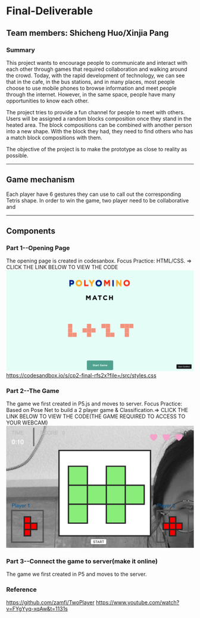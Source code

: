 # Final-Deliverable
Team members: Shicheng Huo/Xinjia Pang
---
### Summary

This project wants to encourage people to communicate and interact with each other through games that required collaboration and walking around the crowd. Today, with the rapid development of technology, we can see that in the cafe, in the bus stations, and in many places, most people choose to use mobile phones to browse information and meet people through the internet. However, in the same space, people have many opportunities to know each other. 

The project tries to provide a fun channel for people to meet with others. Users will be assigned a random blocks composition once they stand in the heated area. The block compositions can be combined with another person into a new shape. With the block they had, they need to find others who has a match block compositions with them.

The objective of the project is to make the prototype as close to reality as possible.

---
## Game mechanism

Each player have 6 gestures they can use to call out the corresponding Tetris shape. In order to win the game, two player need to be collaborative and 

---
## Components
### Part 1--Opening Page
The opening page is created in codesanbox. Focus Practice: HTML/CSS. => CLICK THE LINK BELOW TO VIEW THE CODE
![Image description](https://github.com/shichenghuo/Final-Deliverable/blob/master/Opening%20Pgae.png)
https://codesandbox.io/s/cp2-final-rfs2x?file=/src/styles.css
### Part 2--The Game
The game we first created in P5.js and moves to server. Focus Practice: Based on Pose Net to build a 2 player game & Classification.=> CLICK THE LINK BELOW TO VIEW THE CODE(THE GAME REQUIRED TO ACCESS TO YOUR WEBCAM)
![Image description](https://github.com/shichenghuo/Final-Deliverable/blob/master/Screen%20Shot%202020-05-07%20at%203.25.36%20PM.png)
### Part 3--Connect the game to server(make it online)
The game we first created in P5 and moves to the server.
### Reference
https://github.com/zamfi/TwoPlayer
https://www.youtube.com/watch?v=FYgYyq-xqAw&t=1131s

